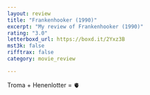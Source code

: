 ```yaml
---
layout: review
title: "Frankenhooker (1990)"
excerpt: "My review of Frankenhooker (1990)"
rating: "3.0"
letterboxd_url: https://boxd.it/2Yxz3B
mst3k: false
rifftrax: false
category: movie_review

---
```


Troma + Henenlotter = 🫀